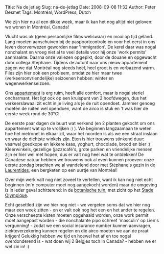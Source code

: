 Title: Na de jetlag
Slug: na-de-jetlag
Date: 2008-09-08 11:32
Author: Peter Desmet
Tags: Montréal, WordPress, Dutch

We zijn hier nu al een dikke week, maar ik kan het nog altijd niet geloven: we wonen in Montréal, Canada!

Vlucht was ok (geen persoonlijke films weliswaar) en mooi op tijd geland. Lang moeten aanschuiven bij de paspoortcontrole en voor het eerst in ons leven doorverwezen geworden naar 'immigration'. De kerel daar was nogal nonchalant en vroeg niet al te veel details voor hij onze 'work permits' aanmaakte. Daarna onze valiezen opgepikt, door de douane en opgewacht door collega Stéphane. Tijdens de autorit naar ons nieuw appartement zagen we dat Montréal nog steeds heel, heel groot is en
verbazend warm. Files zijn hier ook een probleem, omdat ze hier maar twee (verkeersonvriendelijke) seizoenen hebben: winter en wegenwerkenseizoen.

Ons [appartement](http://maps.google.ca/?ie=UTF8&ll=45.491468,-73.570032&spn=0.002155,0.003455&t=h&z=18 "Google Maps") is erg ruim, heeft alle comfort, maar is nogal steriel oncharmant. Het ligt ook op een kruispunt van 2 hoofdwegen, dus het verkeerslawaai zit echt in je living als je de ruit opendoet. Jammer genoeg moeten de ruiten wel opendoen, want de airco is stuk en 't was hier de eerste week rond de 30°C!

De eerste paar dagen de buurt wat verkend (en 2 planten gekocht om ons appartement wat op te vrolijken :) ). We beginnen langzaamaan te weten hoe het metronet in elkaar zit, waar het noorden is als we een straat inslaan en waar de dichtste winkels zijn. Eten is hier trouwens stinkend duur: vaarwel goedkope en lekkere kaas, yoghurt, chocolade, brood en
bier :( Kleerwinkels, gezellige (jazz)café's, grote parken en vriendelijke mensen zijn er hier wel met hopen, dus er valt nog heel  wat te ontdekken! De Canadese natuur hebben we trouwens ook al even kunnen proeven: onze eerste zondag brachten we al wandelend door met Stéphane's gezin in de [Laurentides](http://en.wikipedia.org/wiki/Laurentian_mountains), een bergketen op een uurtje van Montréal!

Over mijn werk valt nog niet zoveel te vertellen, want ik kan nog niet echt beginnen (m'n computer moet nog aangekocht worden) maar de omgeving is in ieder geval schitterend: in de [botanische tuin](http://en.wikipedia.org/wiki/Montreal_Botanical_Garden), met zicht op het [Stade Olympique](http://en.wikipedia.org/wiki/Stade_olympique).

Echt gesettled zijn we hier nog niet - we vergeten soms dat we hier nog maar een week zitten - en er valt ook nog het een en het ander te regelen. Onze verscheepte kisten moeten opgehaald worden, onze work permit moet aangepast worden - die nonchalante pipo schreef 'masculin' op Lien's vergunning! - zodat we een social insurance number kunnen aanvragen, ziekteverzekering kunnen regelen en die airco moeten we aan de praat krijgen! Gelukkig hebben we tijd en hoewel het af en toe nogal overdonderend is - wat doen wij 2 Belgjes toch in Canada? - hebben we er wel zin in! :)